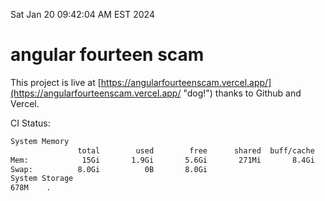 Sat Jan 20 09:42:04 AM EST 2024

# angular fourteen scam


This project is live at [https://angularfourteenscam.vercel.app/](https://angularfourteenscam.vercel.app/ "dog!") thanks to Github and Vercel.

CI Status: 

```bash
System Memory
               total        used        free      shared  buff/cache   available
Mem:            15Gi       1.9Gi       5.6Gi       271Mi       8.4Gi        13Gi
Swap:          8.0Gi          0B       8.0Gi
System Storage
678M	.
```
```bash
